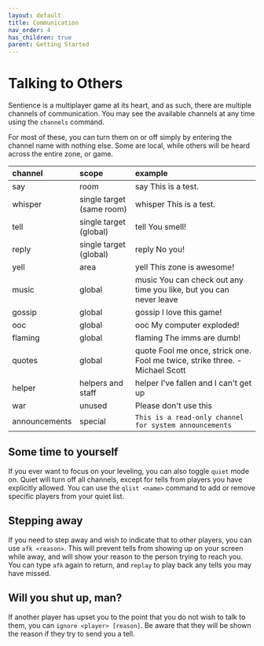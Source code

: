 ```yaml
---
layout: default
title: Communication
nav_order: 4
has_children: true
parent: Getting Started
---
```


# Talking to Others
Sentience is a multiplayer game at its heart, and as such, there are multiple channels of communication. You may see the available channels at any time using the `channels` command.

For most of these, you can turn them on or off simply by entering the channel name with nothing else. Some are local, while others will be heard across the entire zone, or game.

|channel | scope | example |
|:-------|:------|:--------|
| say | room | say This is a test. |
| whisper | single target (same room) | whisper <name> This is a test. |
| tell | single target (global) | tell <name> You smell! |
| reply | single target (global) | reply No you! |
| yell | area | yell This zone is awesome! |
| music | global | music You can check out any time you like, but you can never leave |
| gossip | global | gossip I love this game! |
| ooc | global | ooc My computer exploded! |
| flaming | global | flaming The imms are dumb! |
| quotes | global | quote Fool me once, strick one. Fool me twice, strike three. - Michael Scott |
| helper | helpers and staff | helper I've fallen and I can't get up |
| war | unused | Please don't use this |
| announcements | special | `This is a read-only channel for system announcements` |

## Some time to yourself
If you ever want to focus on your leveling, you can also toggle `quiet` mode on. Quiet will turn off all channels, except for tells from players you have explicitly allowed. You can use the `qlist <name>` command to add or remove specific players from your quiet list.

## Stepping away
If you need to step away and wish to indicate that to other players, you can use `afk <reason>`. This will prevent tells from showing up on your screen while away, and will show your reason to the person trying to reach you. You can type `afk` again to return, and `replay` to play back any tells you may have missed.

## Will you shut up, man?
If another player has upset you to the point that you do not wish to talk to them, you can `ignore <player> [reason]`. Be aware that they will be shown the reason if they try to send you a tell.